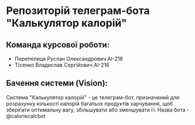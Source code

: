 # Репозиторій телеграм-бота "Калькулятор калорій"
## Команда курсової роботи:
- Перепелиця Руслан Олександрович АІ-216
- Тісенко Владислав Сергійович АІ-216
## Бачення системи (Vision):
Система "Калькулятор калорій" - це телеграм-бот, призначений для розрахунку кількості калорій багатьох продуктів харчування, щоб зберігати оптимальну вагу, збільшувати або зменшувати її. 
Назва бота - @caloriecalcbot
